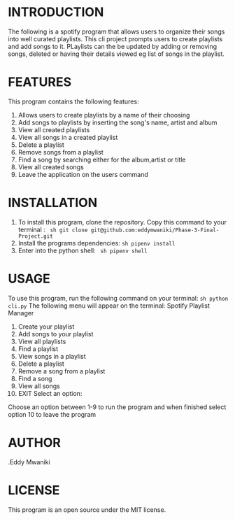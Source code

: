 # INTRODUCTION
The following is a spotify program that allows users to organize their songs into well curated playlists. This cli project prompts users to create playlists and add songs to it. PLaylists can the be updated by adding or removing songs, deleted or having their details viewed eg list of songs in the playlist.

# FEATURES
This program contains the following features:
 1. Allows users to create playlists by a name of their choosing
 2. Add songs to playlists by inserting the song's name, artist and album
 3. View all created playlists
 4. View all songs in a created playlist
 5. Delete a playlist
 6. Remove songs from a playlist
 7. Find a song by searching either for the album,artist or title
 9. View all created songs
 10. Leave the application on the users command

# INSTALLATION
 1. To install this program, clone the repository. Copy this command to your terminal :
  ``` sh git clone git@github.com:eddymwaniki/Phase-3-Final-Project.git```
 2. Install the programs dependencies:
   ``` sh pipenv install ```
 3. Enter into the python shell:
  ``` sh pipenv shell```

# USAGE
 To use this program, run the following command on your terminal:
  ``` sh python cli.py ```
 The following menu will appear on the terminal:
   Spotify Playlist Manager
 1. Create your playlist
 2. Add songs to your playlist
 3. View all playlists
 4. Find a playlist
 5. View songs in a playlist
 6. Delete a playlist
 7. Remove a song from a playlist
 8. Find a song
 9. View all songs
 10. EXIT
 Select an option:  

 Choose an option between 1-9 to run the program and when finished select option 10 to leave the program

# AUTHOR
.Eddy Mwaniki

# LICENSE
This program is an open source under the MIT license.







